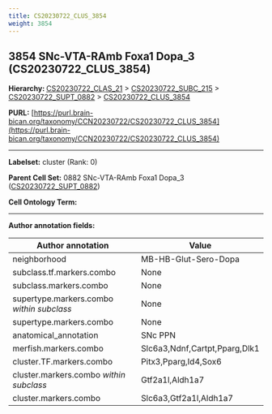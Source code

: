```yaml
---
title: CS20230722_CLUS_3854
weight: 3854
---
```

## 3854 SNc-VTA-RAmb Foxa1 Dopa_3 (CS20230722_CLUS_3854)
<b>Hierarchy: </b>
[CS20230722_CLAS_21](../CS20230722_CLAS_21) >
[CS20230722_SUBC_215](../CS20230722_SUBC_215) >
[CS20230722_SUPT_0882](../CS20230722_SUPT_0882) >
[CS20230722_CLUS_3854](../CS20230722_CLUS_3854)

**PURL:** [https://purl.brain-bican.org/taxonomy/CCN20230722/CS20230722_CLUS_3854](https://purl.brain-bican.org/taxonomy/CCN20230722/CS20230722_CLUS_3854)

---


**Labelset:** cluster (Rank: 0)

**Parent Cell Set:** 0882 SNc-VTA-RAmb Foxa1 Dopa_3 ([CS20230722_SUPT_0882](../CS20230722_SUPT_0882))



**Cell Ontology Term:** 

[MARKER GENES.]: #


---

[TRANSFERRED ANNOTATIONS.]: #


[AUTHOR ANNOTATION FIELDS.]: #


**Author annotation fields:**

| Author annotation | Value |
|-------------------|-------|
|neighborhood|MB-HB-Glut-Sero-Dopa|
|subclass.tf.markers.combo|None|
|subclass.markers.combo|None|
|supertype.markers.combo _within subclass_|None|
|supertype.markers.combo|None|
|anatomical_annotation|SNc PPN|
|merfish.markers.combo|Slc6a3,Ndnf,Cartpt,Pparg,Dlk1|
|cluster.TF.markers.combo|Pitx3,Pparg,Id4,Sox6|
|cluster.markers.combo _within subclass_|Gtf2a1l,Aldh1a7|
|cluster.markers.combo|Slc6a3,Gtf2a1l,Aldh1a7|
